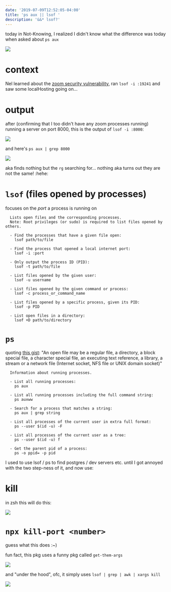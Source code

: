 ```yaml
---
date: '2019-07-09T12:52:05-04:00'
title: 'ps aux || lsof '
description: '&&* lsof?'
---
```

today in Not-Knowing, I realized I didn't know what the difference was today when asked about `ps aux`

![](https://res.cloudinary.com/cloudimgts/image/upload/v1562691024/isoby52atakw0dgzi6dh.jpg)

# context

Nel learned about the [zoom security vulnerability](https://medium.com/@jonathan.leitschuh/zoom-zero-day-4-million-webcams-maybe-an-rce-just-get-them-to-visit-your-website-ac75c83f4ef5), ran `lsof -i :19241` and saw some localHosting going on... 

# output 

after (confirming that I too didn't have any zoom processes running) running a server on port 8000, this is the output of `lsof -i :8000`:

![](https://res.cloudinary.com/cloudimgts/image/upload/v1562692355/fqqbwuci372vvdku3rgz.jpg)

and here's `ps aux | grep 8000`

![](https://res.cloudinary.com/cloudimgts/image/upload/v1562692482/cwuxwmqfnwqlukjxrrey.jpg)

aka finds nothing but the `rg` searching for... nothing aka turns out they are not the same! :hehe: 

# `lsof` (files opened by processes)

focuses on the _port_ a process is running on

```
  Lists open files and the corresponding processes.
  Note: Root privileges (or sudo) is required to list files opened by others.

  - Find the processes that have a given file open:
    lsof path/to/file

  - Find the process that opened a local internet port:
    lsof -i :port

  - Only output the process ID (PID):
    lsof -t path/to/file

  - List files opened by the given user:
    lsof -u username

  - List files opened by the given command or process:
    lsof -c process_or_command_name

  - List files opened by a specific process, given its PID:
    lsof -p PID

  - List open files in a directory:
    lsof +D path/to/directory
```

# `ps` 

quoting [this gist](https://gist.github.com/Integralist/a49df746e2bd30bff047#ps): "An open file may be a regular file, a directory, a block special file, a character special file, an executing text reference, a library, a stream or a network file (Internet socket, NFS file or UNIX domain socket)" 

```
  Information about running processes.

  - List all running processes:
    ps aux

  - List all running processes including the full command string:
    ps auxww

  - Search for a process that matches a string:
    ps aux | grep string

  - List all processes of the current user in extra full format:
    ps --user $(id -u) -F

  - List all processes of the current user as a tree:
    ps --user $(id -u) f

  - Get the parent pid of a process:
    ps -o ppid= -p pid
```

I used to use lsof / ps to find postgres / dev servers etc. until I got annoyed with the two step-ness of it, and now use: 

# kill <tab> 

in zsh this will do this: 

![](https://res.cloudinary.com/cloudimgts/image/upload/v1562693144/p8ygi9fvukpapzulbbh9.jpg)

# `npx kill-port <number>`

guess what this does :~) 

fun fact, this pkg uses a funny pkg called `get-them-args` 

![](https://res.cloudinary.com/cloudimgts/image/upload/v1562693386/j28t4otwgb18cwnj4s8m.jpg)

and "under the hood", ofc, it simply uses `lsof | grep | awk | xargs kill`

![](https://res.cloudinary.com/cloudimgts/image/upload/v1562693483/yyherfnqnqtgustbdeef.jpg)
